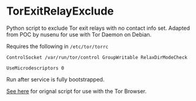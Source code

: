 # TorExitRelayExclude
Python script to exclude Tor exit relays with no contact info set.  Adapted from POC by nusenu for use with Tor Daemon on Debian.

Requires the following in `/etc/tor/torrc`

``` 
ControlSocket /var/run/tor/control GroupWritable RelaxDirModeCheck

UseMicrodescriptors 0 
```

Run after service is fully bootstrapped.

[See here](https://github.com/nusenu/noContactInfo_Exit_Excluder) for orignal script for use with the Tor Browser.
